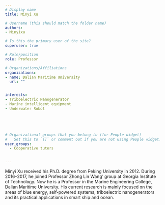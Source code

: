 ```yaml
---
# Display name
title: Minyi Xu

# Username (this should match the folder name)
authors:
- Minyixu

# Is this the primary user of the site?
superuser: true

# Role/position
role: Professor

# Organizations/Affiliations
organizations:
- name: Dalian Maritime University
  url: ""


interests:
- Triboelectric Nanogenerator
- Marine intelligent equipment
- Underwater Robot





# Organizational groups that you belong to (for People widget)
#   Set this to `[]` or comment out if you are not using People widget.
user_groups:
  - Cooperative tutors

   
---
```

Minyi Xu received his Ph.D. degree from Peking University in 2012. During 2016–2017, he joined Professor Zhong Lin Wang’ group at Georgia Institute of Technology. Now he is a Professor in the Marine Engineering College, Dalian Maritime University. His current research is mainly focused on the areas of blue energy, self-powered systems, triboelectric nanogenerators and its practical applications in smart ship and ocean.


